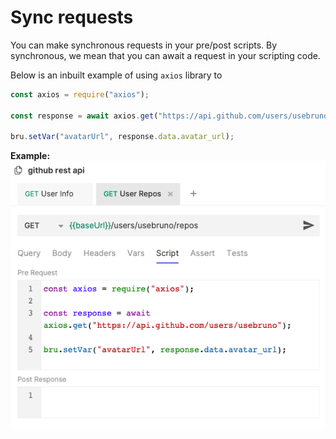 # Sync requests

You can make synchronous requests in your pre/post scripts. By synchronous, we mean that you can await a request in your scripting code.

Below is an inbuilt example of using `axios` library to 
```javascript
const axios = require("axios");

const response = await axios.get("https://api.github.com/users/usebruno");

bru.setVar("avatarUrl", response.data.avatar_url);
```

**Example:**
![sync requests](../public/images/sync-requests.png)

